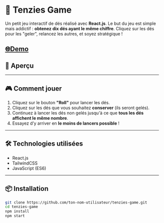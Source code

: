 # 🎲 Tenzies Game

Un petit jeu interactif de dés réalisé avec **React.js**. Le but du jeu est simple mais addictif : **obtenez dix dés ayant le même chiffre**. Cliquez sur les dés pour les "geler", relancez les autres, et soyez stratégique !

## [🌐Demo](https://vercel.com/lil-code30s-projects/tenzies-game)

## 🚀 Aperçu

---

## 🎮 Comment jouer

1. Cliquez sur le bouton **"Roll"** pour lancer les dés.
2. Cliquez sur les dés que vous souhaitez **conserver** (ils seront gelés).
3. Continuez à lancer les dés non gelés jusqu'à ce que **tous les dés affichent le même nombre**.
4. Essayez d’y arriver en **le moins de lancers possible** !

---

## 🛠️ Technologies utilisées

- React.js
- TailwindCSS
- JavaScript (ES6)

---

## 📦 Installation

```bash
git clone https://github.com/ton-nom-utilisateur/tenzies-game.git
cd tenzies-game
npm install
npm start
```

